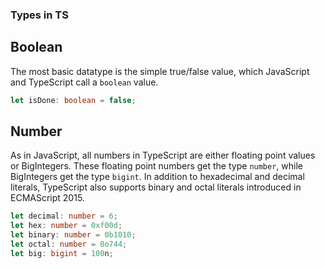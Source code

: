 ### Types in TS

## Boolean

The most basic datatype is the simple true/false value, which JavaScript and TypeScript call a `boolean` value.

```ts
let isDone: boolean = false;   
```
## Number

As in JavaScript, all numbers in TypeScript are either floating point values or BigIntegers. These floating point numbers get the type `number`, while BigIntegers get the type `bigint`. In addition to hexadecimal and decimal literals, TypeScript also supports binary and octal literals introduced in ECMAScript 2015.

```ts
let decimal: number = 6;  
let hex: number = 0xf00d;  
let binary: number = 0b1010;  
let octal: number = 0o744;  
let big: bigint = 100n;   
```